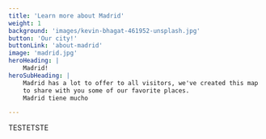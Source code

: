 ```yaml
---
title: 'Learn more about Madrid'
weight: 1
background: 'images/kevin-bhagat-461952-unsplash.jpg'
button: 'Our city!'
buttonLink: 'about-madrid'
image: 'madrid.jpg'
heroHeading: |
    Madrid!
heroSubHeading: |
    Madrid has a lot to offer to all visitors, we've created this map
    to share with you some of our favorite places. 
    Madrid tiene mucho

---
```







TESTETSTE